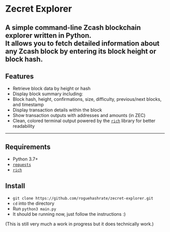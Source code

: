 # Zecret Explorer

A simple command-line Zcash blockchain explorer written in Python.  
It allows you to fetch detailed information about any Zcash block by entering its block height or block hash.
---

## Features

- Retrieve block data by height or hash
- Display block summary including:
- Block hash, height, confirmations, size, difficulty, previous/next blocks, and timestamp
- Display transaction details within the block
- Show transaction outputs with addresses and amounts (in ZEC)
- Clean, colored terminal output powered by the [`rich`](https://github.com/Textualize/rich) library for better readability

---

## Requirements

- Python 3.7+
- [`requests`](https://pypi.org/project/requests/)
- [`rich`](https://pypi.org/project/rich/)


## Install
- `git clone https://github.com/roguehashrate/zecret-explorer.git`
- `cd` into the directory
- Run `python3 main.py`
- It should be running now, just follow the instructions :)

(This is still very much a work in progress but it does technically work.)
